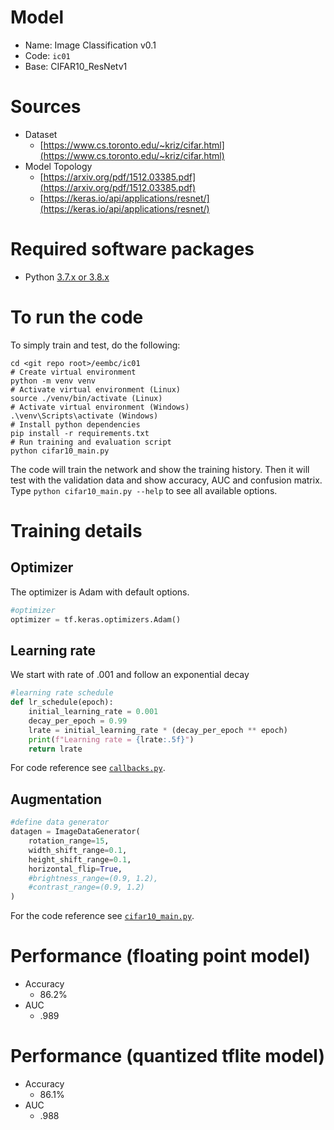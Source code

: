 # Model

* Name: Image Classification v0.1
* Code: `ic01`
* Base: CIFAR10_ResNetv1

# Sources
* Dataset
    * [https://www.cs.toronto.edu/~kriz/cifar.html](https://www.cs.toronto.edu/~kriz/cifar.html)
* Model Topology
    * [https://arxiv.org/pdf/1512.03385.pdf](https://arxiv.org/pdf/1512.03385.pdf)
    * [https://keras.io/api/applications/resnet/](https://keras.io/api/applications/resnet/)

# Required software packages
- Python [3.7.x or 3.8.x](https://www.python.org/downloads/)

# To run the code
To simply train and test, do the following:
```
cd <git repo root>/eembc/ic01
# Create virtual environment
python -m venv venv
# Activate virtual environment (Linux)
source ./venv/bin/activate (Linux)
# Activate virtual environment (Windows)
.\venv\Scripts\activate (Windows)
# Install python dependencies
pip install -r requirements.txt
# Run training and evaluation script
python cifar10_main.py
```
The code will train the network and show the training history. Then it will test with the validation data and show accuracy, AUC and confusion matrix.
Type `python cifar10_main.py --help` to see all available options.

# Training details

## Optimizer
The optimizer is Adam with default options.
```python
#optimizer
optimizer = tf.keras.optimizers.Adam()
```

## Learning rate
We start with rate of .001 and follow an exponential decay
``` python
#learning rate schedule
def lr_schedule(epoch):
    initial_learning_rate = 0.001
    decay_per_epoch = 0.99
    lrate = initial_learning_rate * (decay_per_epoch ** epoch)
    print(f"Learning rate = {lrate:.5f}")
    return lrate
```
For code reference see [`callbacks.py`](./callbacks.py).

## Augmentation
```python
#define data generator
datagen = ImageDataGenerator(
    rotation_range=15,
    width_shift_range=0.1,
    height_shift_range=0.1,
    horizontal_flip=True,
    #brightness_range=(0.9, 1.2),
    #contrast_range=(0.9, 1.2)
)
```
For the code reference see [`cifar10_main.py`](./cifar10_main.py#L86).

# Performance (floating point model)
* Accuracy
    * 86.2%
* AUC
    * .989

# Performance (quantized tflite model)
* Accuracy
    * 86.1%
* AUC
    * .988